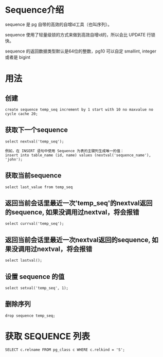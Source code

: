 # Sequence介绍

sequence 是 pg 自带的高效的自增id工具（也叫序列）。

sequence 使用了轻量级锁的方式来做到高效自增id的，所以会比 UPDATE 行锁快。

sequence 的返回数据类型默认是64位的整数，pg10 可以自定 smallint, integer 或者是 bigint

# 用法

## 创建

```pgsql
create sequence temp_seq increment by 1 start with 10 no maxvalue no cycle cache 20;
```

## 获取下一个sequence

```pgsql
select nextval('temp_seq');

例如，在 INSERT 语句中使用 Sequence 为表的主键列生成唯一的值：
insert into table_name (id, name) values (nextval('sequence_name'), 'john');
```

## 获取当前sequence

```pgsql
select last_value from temp_seq
```

## 返回当前会话里最近一次'temp_seq'的nextval返回的sequence, 如果没调用过nextval，将会报错

```pgsql
select currval('temp_seq');
```

## 返回当前会话里最近一次nextval返回的sequence, 如果没调用过nextval，将会报错

```pgsql
select lastval();
```

## 设置 sequence 的值

```pgsql
select setval('temp_seq', 1);
```

## 删除序列

```pgsql
drop sequence temp_seq;
```

# 获取 SEQUENCE 列表

```pgsql
SELECT c.relname FROM pg_class c WHERE c.relkind = 'S';
```
